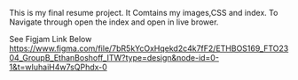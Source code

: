 This is my final resume project.
It Comtains my images,CSS and index.
To Navigate through open the index and open in live brower.

 See Figjam Link Below
https://www.figma.com/file/7bR5kYcOxHqekd2c4k7fF2/ETHBOS169_FTO2304_GroupB_EthanBoshoff_ITW?type=design&node-id=0-1&t=wIuhaiH4w7sQPhdx-0